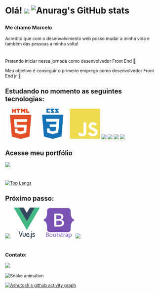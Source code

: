 #   <p> Olá! <img src="https://c.tenor.com/FfkOnaJiADQAAAAC/the-mandalorian-luke-skywalker.gif"   width='100'/> ![Anurag's GitHub stats](https://github-readme-stats.vercel.app/api?username=Riquecelo&show_icons=true&theme=) <p/>

### Me chamo Marcelo 
Acredito que com o desenvolvimento web posso mudar a minha vida e também das pessoas a minha volta!
#
Pretendo iniciar nessa jornada como desenvolvedor Front End  🚀

Meu objetivo é conseguir o primeiro emprego como desenvolvedor Front End jr :dart:

## Estudando no momento as seguintes tecnologias: ##
<!-- in your header -->

<img alt="icone HTML5" src="https://raw.githubusercontent.com/devicons/devicon/master/icons/html5/html5-plain-wordmark.svg" heigth='100' width='100'/> <img  alt="icone CSS3" src="https://raw.githubusercontent.com/devicons/devicon/master/icons/css3/css3-plain-wordmark.svg" heigth='100' width='100'/> <img alt="icone JavaScript" src="https://raw.githubusercontent.com/devicons/devicon/master/icons/javascript/javascript-plain.svg" heigth='100' width='100'/> <img src="https://cdn.jsdelivr.net/gh/devicons/devicon/icons/git/git-original.svg" heigth='100' width='100'/> <img src="https://cdn.jsdelivr.net/gh/devicons/devicon/icons/python/python-original.svg" heigth='100' width='100'/> <img src="https://cdn.jsdelivr.net/gh/devicons/devicon/icons/markdown/markdown-original.svg" heigth='100' width='100'/> <img src="https://cdn.jsdelivr.net/gh/devicons/devicon/icons/java/java-original-wordmark.svg" heigth='100' width='100'/>
          
         
          

## Acesse meu portfólio
[![](https://img.shields.io/badge/ACESSAR%20-site-blue?style=for-the-badge&logo=googlechrome)](https://riquecelo.github.io/Portfolio/)

#
[![Top Langs](https://github-readme-stats.vercel.app/api/top-langs/?username=Riquecelo)](https://github.com/Riquecelo/github-readme-stats) 



## Próximo passo: ##
<img src="https://cdn.jsdelivr.net/gh/devicons/devicon/icons/react/react-original-wordmark.svg" heigth='100' width='100'/> <img src="https://raw.githubusercontent.com/devicons/devicon/master/icons/vuejs/vuejs-original-wordmark.svg" heigth='100' width='100'/> <img src="https://raw.githubusercontent.com/devicons/devicon/master/icons/bootstrap/bootstrap-plain-wordmark.svg" heigth='100' width='100'/> <img src="https://cdn.jsdelivr.net/gh/devicons/devicon/icons/nodejs/nodejs-original-wordmark.svg" heigth='150' width='150'/>

# 
### Contato:   

<a href="https://www.linkedin.com/in/marcelosantos11" > 
  <img src="https://img.shields.io/badge/linkedin-%230077B5.svg?style=for-the-badge&logo=linkedin&logoColor=white"> 
</a>


<div>

 ![Snake animation](https://github.com/Riquecelo/Riquecelo/blob/output/github-contribution-grid-snake.svg)

</div>

[![Ashutosh's github activity graph](https://activity-graph.herokuapp.com/graph?username=Riquecelo&theme=github-light)](https://github.com/Riquecelo/github-readme-activity-graph)

